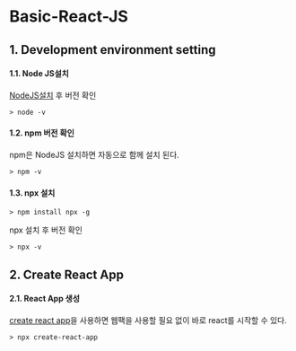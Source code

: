 # Basic-React-JS

## 1. Development environment setting

#### 1.1. Node JS설치
[NodeJS설치](https://nodejs.org/ko/) 후 버전 확인
```
> node -v
```

#### 1.2. npm 버전 확인
npm은 NodeJS 설치하면 자동으로 함께 설치 된다.
```
> npm -v
```

#### 1.3. npx 설치
```
> npm install npx -g
```

npx 설치 후 버전 확인
```
> npx -v
```

## 2. Create React App

#### 2.1. React App 생성
[create react app](https://github.com/facebook/create-react-app)을 사용하면 웹팩을 사용할 필요 없이 바로 react를 시작할 수 있다.
```
> npx create-react-app
```